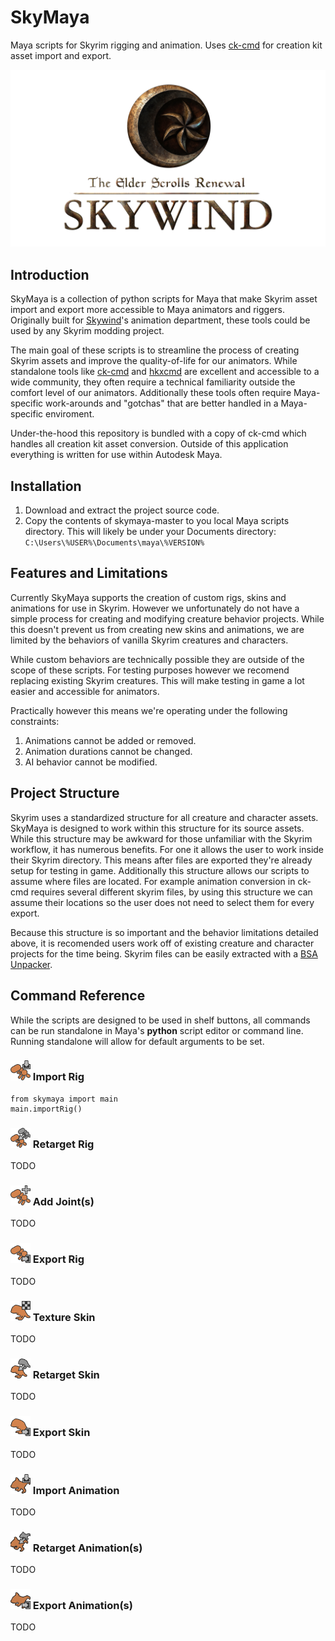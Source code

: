 # SkyMaya
Maya scripts for Skyrim rigging and animation. Uses [ck-cmd](https://github.com/aerisarn/ck-cmd) for creation kit asset import and export.

![Skywind Logo](/images/TESR_full_alpha.png)

## Introduction
SkyMaya is a collection of python scripts for Maya that make Skyrim asset import and export more accessible to Maya animators and riggers. Originally built for [Skywind](https://tesrskywind.com/)'s animation department, these tools could be used by any Skyrim modding project.

The main goal of these scripts is to streamline the process of creating Skyrim assets and improve the quality-of-life for our animators. While standalone tools like [ck-cmd](https://github.com/aerisarn/ck-cmd) and [hkxcmd](https://github.com/figment/hkxcmd) are excellent and accessible to a wide community, they often require a technical familiarity outside the comfort level of our animators. Additionally these tools often require Maya-specific work-arounds and "gotchas" that are better handled in a Maya-specific enviroment.

Under-the-hood this repository is bundled with a copy of ck-cmd which handles all creation kit asset conversion. Outside of this application everything is written for use within Autodesk Maya.

## Installation
1. Download and extract the project source code.
2. Copy the contents of skymaya-master to you local Maya scripts directory. This will likely be under your Documents directory: `C:\Users\%USER%\Documents\maya\%VERSION%`

## Features and Limitations
Currently SkyMaya supports the creation of custom rigs, skins and animations for use in Skyrim. However we unfortunately do not have a simple process for creating and modifying creature behavior projects. While this doesn't prevent us from creating new skins and animations, we are limited by the behaviors of vanilla Skyrim creatures and characters.

While custom behaviors are technically possible they are outside of the scope of these scripts. For testing purposes however we recomend replacing existing Skyrim creatures. This will make testing in game a lot easier and accessible for animators.

Practically however this means we're operating under the following constraints:
1. Animations cannot be added or removed.
2. Animation durations cannot be changed.
3. AI behavior cannot be modified.

## Project Structure
Skyrim uses a standardized structure for all creature and character assets. SkyMaya is designed to work within this structure for its source assets. While this structure may be awkward for those unfamiliar with the Skyrim workflow, it has numerous benefits. For one it allows the user to work inside their Skyrim directory. This means after files are exported they're already setup for testing in game. Additionally this structure allows our scripts to assume where files are located. For example animation conversion in ck-cmd requires several different skyrim files, by using this structure we can assume their locations so the user does not need to select them for every export.

Because this structure is so important and the behavior limitations detailed above, it is recomended users work off of existing creature and character projects for the time being. Skyrim files can be easily extracted with a [BSA Unpacker](https://www.nexusmods.com/skyrimspecialedition/mods/974).

## Command Reference
While the scripts are designed to be used in shelf buttons, all commands can be run standalone in Maya's **python** script editor or command line. Running standalone will allow for default arguments to be set.

### ![Import Rig Icon](/icons/importrig.png) Import Rig

```
from skymaya import main
main.importRig()
```

### ![Retarget Rig Icon](/icons/retargetrig.png) Retarget Rig

TODO

### ![Add Joint Icon](/icons/addskeleton.png) Add Joint(s)

TODO

### ![Export Rig Icon](/icons/exportrig.png) Export Rig

TODO

### ![Texture Skin Icon](/icons/textureskin.png) Texture Skin

TODO

### ![Retarget Skin Icon](/icons/retargetskin.png) Retarget Skin

TODO

### ![Export Skin Icon](/icons/exportskin.png) Export Skin

TODO

### ![Import Animation Icon](/icons/importanim.png) Import Animation

TODO

### ![Retarget Animation Icon](/icons/retargetanim.png) Retarget Animation(s)

TODO

### ![Export Animation Icon](/icons/exportanim.png) Export Animation(s)

TODO



